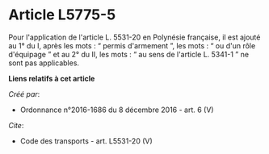 # Article L5775-5

Pour l'application de l'article L. 5531-20 en Polynésie française, il est ajouté au 1° du I, après les mots : “ permis
d'armement ”, les mots : “ ou d'un rôle d'équipage ” et au 2° du II, les mots : “ au sens de l'article L. 5341-1 ” ne sont
pas applicables.

**Liens relatifs à cet article**

_Créé par_:

  - Ordonnance n°2016-1686 du 8 décembre 2016 - art. 6 (V)

_Cite_:

  - Code des transports - art. L5531-20 (V)
